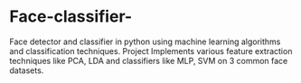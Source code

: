 # Face-classifier-
Face detector and classifier in python using machine learning algorithms and classification techniques. Project Implements various feature extraction techniques like PCA, LDA and classifiers like MLP, SVM on 3 common face datasets.
